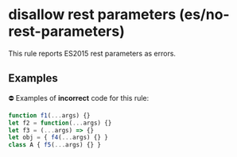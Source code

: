 # disallow rest parameters (es/no-rest-parameters)

This rule reports ES2015 rest parameters as errors.

## Examples

⛔ Examples of **incorrect** code for this rule:

```js
function f1(...args) {}
let f2 = function(...args) {}
let f3 = (...args) => {}
let obj = { f4(...args) {} }
class A { f5(...args) {} }
```

